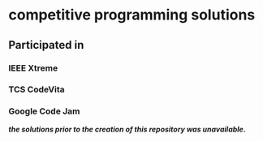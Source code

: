 # competitive programming solutions

## Participated in

### IEEE Xtreme
### TCS CodeVita
### Google Code Jam


***the solutions prior to the creation of this repository was unavailable.***
